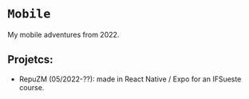 # `Mobile`
My mobile adventures from 2022.

## Projetcs:
* RepuZM (05/2022-??): made in React Native / Expo for an IFSueste course.
